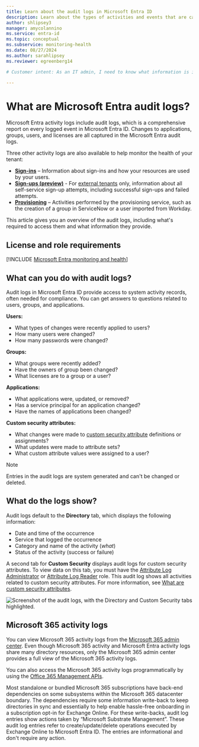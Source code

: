 ```yaml
---
title: Learn about the audit logs in Microsoft Entra ID
description: Learn about the types of activities and events that are captured in Microsoft Entra audit logs and how you can use the logs for troubleshooting.
author: shlipsey3
manager: amycolannino
ms.service: entra-id
ms.topic: conceptual
ms.subservice: monitoring-health
ms.date: 08/27/2024
ms.author: sarahlipsey
ms.reviewer: egreenberg14

# Customer intent: As an IT admin, I need to know what information is included in the Microsoft Entra audit logs so I know what to look for when I need to troubleshoot an issue.

---
```


# What are Microsoft Entra audit logs?

Microsoft Entra activity logs include audit logs, which is a comprehensive report on every logged event in Microsoft Entra ID. Changes to applications, groups, users, and licenses are all captured in the Microsoft Entra audit logs.

Three other activity logs are also available to help monitor the health of your tenant:

- **[Sign-ins](concept-sign-ins.md)** – Information about sign-ins and how your resources are used by your users.
- **[Sign-ups (preview)](concept-sign-ups.md)** - For [external tenants](../../external-id/tenant-configurations.md) only, information about all self-service sign-up attempts, including successful sign-ups and failed attempts.
- **[Provisioning](concept-provisioning-logs.md)** – Activities performed by the provisioning service, such as the creation of a group in ServiceNow or a user imported from Workday.

This article gives you an overview of the audit logs, including what's required to access them and what information they provide.

## License and role requirements

[!INCLUDE [Microsoft Entra monitoring and health](../../includes/licensing-monitoring-health.md)]

## What can you do with audit logs?

Audit logs in Microsoft Entra ID provide access to system activity records, often needed for compliance. You can get answers to questions related to users, groups, and applications.

**Users:**

- What types of changes were recently applied to users?
- How many users were changed?
- How many passwords were changed?

**Groups:**

- What groups were recently added?
- Have the owners of group been changed?
- What licenses are to a group or a user?

**Applications:**

- What applications were, updated, or removed?
- Has a service principal for an application changed?
- Have the names of applications been changed?

**Custom security attributes:**

- What changes were made to [custom security attribute](../../fundamentals/custom-security-attributes-overview.md) definitions or assignments?
- What updates were made to attribute sets?
- What custom attribute values were assigned to a user?

> [!NOTE]
> Entries in the audit logs are system generated and can't be changed or deleted.

## What do the logs show?

Audit logs default to the **Directory** tab, which displays the following information:

- Date and time of the occurrence
- Service that logged the occurrence
- Category and name of the activity (*what*) 
- Status of the activity (success or failure)

A second tab for **Custom Security** displays audit logs for custom security attributes. To view data on this tab, you must have the [Attribute Log Administrator](../../identity/role-based-access-control/permissions-reference.md#attribute-log-administrator) or [Attribute Log Reader](../../identity/role-based-access-control/permissions-reference.md#attribute-log-reader) role. This audit log shows all activities related to custom security attributes. For more information, see [What are custom security attributes](../../fundamentals/custom-security-attributes-overview.md).

![Screenshot of the audit logs, with the Directory and Custom Security tabs highlighted.](media/concept-audit-logs/audit-log-tabs.png)

## Microsoft 365 activity logs

You can view Microsoft 365 activity logs from the [Microsoft 365 admin center](/microsoft-365/admin/admin-overview/admin-center-overview). Even though Microsoft 365 activity and Microsoft Entra activity logs share many directory resources, only the Microsoft 365 admin center provides a full view of the Microsoft 365 activity logs.

You can also access the Microsoft 365 activity logs programmatically by using the [Office 365 Management APIs](/office/office-365-management-api/office-365-management-apis-overview).

Most standalone or bundled Microsoft 365 subscriptions have back-end dependencies on some subsystems within the Microsoft 365 datacenter boundary. The dependencies require some information write-back to keep directories in sync and essentially to help enable hassle-free onboarding in a subscription opt-in for Exchange Online. For these write-backs, audit log entries show actions taken by “Microsoft Substrate Management”. These audit log entries refer to create/update/delete operations executed by Exchange Online to Microsoft Entra ID. The entries are informational and don't require any action.

